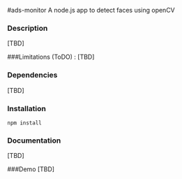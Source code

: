 #ads-monitor
A node.js app to detect faces using openCV

### Description
[TBD]

###Limitations (ToDO) :
[TBD]

### Dependencies
[TBD]

### Installation
`npm install`

### Documentation
[TBD]

###Demo
[TBD]
